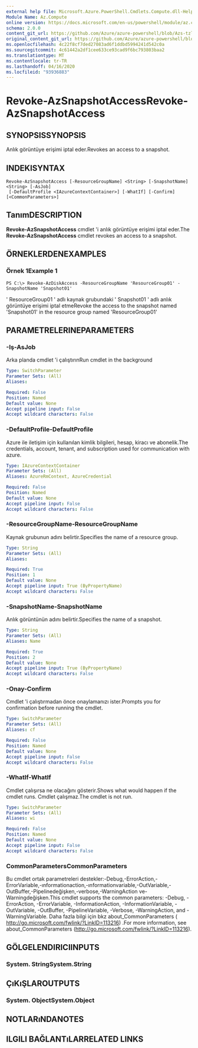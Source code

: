 ```yaml
---
external help file: Microsoft.Azure.PowerShell.Cmdlets.Compute.dll-Help-Help.xml
Module Name: Az.Compute
online version: https://docs.microsoft.com/en-us/powershell/module/az.compute/revoke-azsnapshotaccess
schema: 2.0.0
content_git_url: https://github.com/Azure/azure-powershell/blob/Azs-tzl/src/Compute/Compute/help/Revoke-AzSnapshotAccess.md
original_content_git_url: https://github.com/Azure/azure-powershell/blob/Azs-tzl/src/Compute/Compute/help/Revoke-AzSnapshotAccess.md
ms.openlocfilehash: 4c22f8cf7ded27083ad6f1ddbd5994241d542c0a
ms.sourcegitcommit: 4c61442a2df1cee633ce93cad9f6bc793803baa2
ms.translationtype: MT
ms.contentlocale: tr-TR
ms.lasthandoff: 04/16/2020
ms.locfileid: "93936883"
---
```

# <span data-ttu-id="4c25e-101">Revoke-AzSnapshotAccess</span><span class="sxs-lookup"><span data-stu-id="4c25e-101">Revoke-AzSnapshotAccess</span></span>

## <span data-ttu-id="4c25e-102">SYNOPSIS</span><span class="sxs-lookup"><span data-stu-id="4c25e-102">SYNOPSIS</span></span>
<span data-ttu-id="4c25e-103">Anlık görüntüye erişimi iptal eder.</span><span class="sxs-lookup"><span data-stu-id="4c25e-103">Revokes an access to a snapshot.</span></span>

## <span data-ttu-id="4c25e-104">INDEKI</span><span class="sxs-lookup"><span data-stu-id="4c25e-104">SYNTAX</span></span>

```
Revoke-AzSnapshotAccess [-ResourceGroupName] <String> [-SnapshotName] <String> [-AsJob]
 [-DefaultProfile <IAzureContextContainer>] [-WhatIf] [-Confirm] [<CommonParameters>]
```

## <span data-ttu-id="4c25e-105">Tanım</span><span class="sxs-lookup"><span data-stu-id="4c25e-105">DESCRIPTION</span></span>
<span data-ttu-id="4c25e-106">**Revoke-AzSnapshotAccess** cmdlet 'i anlık görüntüye erişimi iptal eder.</span><span class="sxs-lookup"><span data-stu-id="4c25e-106">The **Revoke-AzSnapshotAccess** cmdlet revokes an access to a snapshot.</span></span>

## <span data-ttu-id="4c25e-107">ÖRNEKLERDEN</span><span class="sxs-lookup"><span data-stu-id="4c25e-107">EXAMPLES</span></span>

### <span data-ttu-id="4c25e-108">Örnek 1</span><span class="sxs-lookup"><span data-stu-id="4c25e-108">Example 1</span></span>
```
PS C:\> Revoke-AzDiskAccess -ResourceGroupName 'ResourceGroup01' -SnapshotName 'Snapshot01'
```

<span data-ttu-id="4c25e-109">' ResourceGroup01 ' adlı kaynak grubundaki ' Snapshot01 ' adlı anlık görüntüye erişimi iptal etme</span><span class="sxs-lookup"><span data-stu-id="4c25e-109">Revoke the access to the snapshot named 'Snapshot01' in the resource group named 'ResourceGroup01'</span></span>

## <span data-ttu-id="4c25e-110">PARAMETRELERINE</span><span class="sxs-lookup"><span data-stu-id="4c25e-110">PARAMETERS</span></span>

### <span data-ttu-id="4c25e-111">-Iş</span><span class="sxs-lookup"><span data-stu-id="4c25e-111">-AsJob</span></span>
<span data-ttu-id="4c25e-112">Arka planda cmdlet 'i çalıştırın</span><span class="sxs-lookup"><span data-stu-id="4c25e-112">Run cmdlet in the background</span></span>

```yaml
Type: SwitchParameter
Parameter Sets: (All)
Aliases: 

Required: False
Position: Named
Default value: None
Accept pipeline input: False
Accept wildcard characters: False
```

### <span data-ttu-id="4c25e-113">-DefaultProfile</span><span class="sxs-lookup"><span data-stu-id="4c25e-113">-DefaultProfile</span></span>
<span data-ttu-id="4c25e-114">Azure ile iletişim için kullanılan kimlik bilgileri, hesap, kiracı ve abonelik.</span><span class="sxs-lookup"><span data-stu-id="4c25e-114">The credentials, account, tenant, and subscription used for communication with azure.</span></span>

```yaml
Type: IAzureContextContainer
Parameter Sets: (All)
Aliases: AzureRmContext, AzureCredential

Required: False
Position: Named
Default value: None
Accept pipeline input: False
Accept wildcard characters: False
```

### <span data-ttu-id="4c25e-115">-ResourceGroupName</span><span class="sxs-lookup"><span data-stu-id="4c25e-115">-ResourceGroupName</span></span>
<span data-ttu-id="4c25e-116">Kaynak grubunun adını belirtir.</span><span class="sxs-lookup"><span data-stu-id="4c25e-116">Specifies the name of a resource group.</span></span>

```yaml
Type: String
Parameter Sets: (All)
Aliases: 

Required: True
Position: 1
Default value: None
Accept pipeline input: True (ByPropertyName)
Accept wildcard characters: False
```

### <span data-ttu-id="4c25e-117">-SnapshotName</span><span class="sxs-lookup"><span data-stu-id="4c25e-117">-SnapshotName</span></span>
<span data-ttu-id="4c25e-118">Anlık görüntünün adını belirtir.</span><span class="sxs-lookup"><span data-stu-id="4c25e-118">Specifies the name of a snapshot.</span></span>

```yaml
Type: String
Parameter Sets: (All)
Aliases: Name

Required: True
Position: 2
Default value: None
Accept pipeline input: True (ByPropertyName)
Accept wildcard characters: False
```

### <span data-ttu-id="4c25e-119">-Onay</span><span class="sxs-lookup"><span data-stu-id="4c25e-119">-Confirm</span></span>
<span data-ttu-id="4c25e-120">Cmdlet 'i çalıştırmadan önce onaylamanızı ister.</span><span class="sxs-lookup"><span data-stu-id="4c25e-120">Prompts you for confirmation before running the cmdlet.</span></span>

```yaml
Type: SwitchParameter
Parameter Sets: (All)
Aliases: cf

Required: False
Position: Named
Default value: None
Accept pipeline input: False
Accept wildcard characters: False
```

### <span data-ttu-id="4c25e-121">-WhatIf</span><span class="sxs-lookup"><span data-stu-id="4c25e-121">-WhatIf</span></span>
<span data-ttu-id="4c25e-122">Cmdlet çalışırsa ne olacağını gösterir.</span><span class="sxs-lookup"><span data-stu-id="4c25e-122">Shows what would happen if the cmdlet runs.</span></span> <span data-ttu-id="4c25e-123">Cmdlet çalışmaz.</span><span class="sxs-lookup"><span data-stu-id="4c25e-123">The cmdlet is not run.</span></span>

```yaml
Type: SwitchParameter
Parameter Sets: (All)
Aliases: wi

Required: False
Position: Named
Default value: None
Accept pipeline input: False
Accept wildcard characters: False
```

### <span data-ttu-id="4c25e-124">CommonParameters</span><span class="sxs-lookup"><span data-stu-id="4c25e-124">CommonParameters</span></span>
<span data-ttu-id="4c25e-125">Bu cmdlet ortak parametreleri destekler:-Debug,-ErrorAction,-ErrorVariable,-ınformationaction,-ınformationvariable,-OutVariable,-OutBuffer,-Pipelinedeğişken,-verbose,-WarningAction ve-Warningdeğişken.</span><span class="sxs-lookup"><span data-stu-id="4c25e-125">This cmdlet supports the common parameters: -Debug, -ErrorAction, -ErrorVariable, -InformationAction, -InformationVariable, -OutVariable, -OutBuffer, -PipelineVariable, -Verbose, -WarningAction, and -WarningVariable.</span></span> <span data-ttu-id="4c25e-126">Daha fazla bilgi için bkz about_CommonParameters ( http://go.microsoft.com/fwlink/?LinkID=113216) .</span><span class="sxs-lookup"><span data-stu-id="4c25e-126">For more information, see about_CommonParameters (http://go.microsoft.com/fwlink/?LinkID=113216).</span></span>

## <span data-ttu-id="4c25e-127">GÖLGELENDIRICI</span><span class="sxs-lookup"><span data-stu-id="4c25e-127">INPUTS</span></span>

### <span data-ttu-id="4c25e-128">System. String</span><span class="sxs-lookup"><span data-stu-id="4c25e-128">System.String</span></span>

## <span data-ttu-id="4c25e-129">ÇıKıŞLAR</span><span class="sxs-lookup"><span data-stu-id="4c25e-129">OUTPUTS</span></span>

### <span data-ttu-id="4c25e-130">System. Object</span><span class="sxs-lookup"><span data-stu-id="4c25e-130">System.Object</span></span>

## <span data-ttu-id="4c25e-131">NOTLARıNDA</span><span class="sxs-lookup"><span data-stu-id="4c25e-131">NOTES</span></span>

## <span data-ttu-id="4c25e-132">ILGILI BAĞLANTıLAR</span><span class="sxs-lookup"><span data-stu-id="4c25e-132">RELATED LINKS</span></span>


